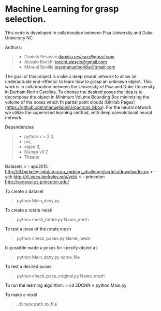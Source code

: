 # Machine Learning for grasp selection.
This code is developed in collaboration between Pisa University and Duke University NC.

Authors:
   > - Daniela Resasco   daniela.resasco@gmail.com
   > - Alessio Rocchi    rocchi.alessio@gmail.com
   > - Manuel Bonilla    josemanuelbonilla@gmail.com

The goal of this project is make a deep neural network to allow an underactuate end-effector to learn how to grasp an unknown object. This work is in collaboration between the University of Pisa and Duke University in Durham North Carolina. To choose the desired poses the idea is to decompose the object in Minimum Volume Bounding Box minimizing the volume of the boxes which fit partial point clouds  [GitHub Pages] (https://github.com/manuelbonilla/pacman_bbox).
For the neural network we utilize the supervised learning method, with deep convolutional neural network.


Dependencies
   > - python v > 2.0, 
   > - pcl, 
   > - eigen 3,
   > - Klampt v0.7,
   > - Theano

Datasets
    > - apc2015   http://rll.berkeley.edu/amazon_picking_challenge/scripts/downloader.py
    > - ycb       http://rll.eecs.berkeley.edu/ycb/
    > - princeton http://segeval.cs.princeton.edu/



To create a dataset
   > python Main_dany.py

To create a rotate mesh
   > python mesh_rotate.py Name_mesh

To test a pose of the rotate mesh
   > python check_poses.py Name_mesh

Is possible made a poses for specify object as 
   > python Main_dany.py name_file

To test a desired poses
   > python check_pose_original.py Name_mesh


To run the learning algorithm:
    > cd 3DCNN 
    > python Main.py

To make a voxel
   > ./binvox path_to_file

